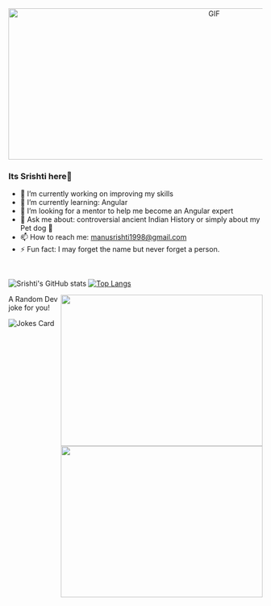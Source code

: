 <div align="center">
<img height="300" width="800" align="center" alt="GIF" align="center" src="https://media.giphy.com/media/cJSDRt8csBx0A7YFfh/giphy.gif">
</div>

###  Its Srishti here👋

- 🔭 I’m currently working on improving my skills
- 🌱 I’m currently learning: Angular
- 🔎 I’m looking for a mentor to help me become an Angular expert
- 💬 Ask me about: controversial ancient Indian History or simply about my Pet dog 🐶
- 📫 How to reach me: manusrishti1998@gmail.com
- ⚡ Fun fact: I may forget the name but never forget a person.
</br>

![Srishti's GitHub stats](https://github-readme-stats.vercel.app/api?username=Srishti&hide=contribs&show_icons=true&theme=tokyonight) [![Top Langs](https://github-readme-stats.vercel.app/api/top-langs/?username=SrishtiSk&layout=compact&theme=tokyonight)](https://github.com/SrishtiSk/github-readme-stats)

<div align = "center">
  <img src = "https://github-readme-stats.vercel.app/api?username=SrishtiSk&hide=contribs&show_icons=true&theme=tokyonight&layout=default" width="400" height="300" align="right">
  <img src = "https://github-readme-stats.vercel.app/api/top-langs/?username=SrishtiSk&layout=compact&theme=tokyonight" width="400" height="300" align="right">
</div>

A Random Dev joke for you!

![Jokes Card](https://readme-jokes.vercel.app/api)

